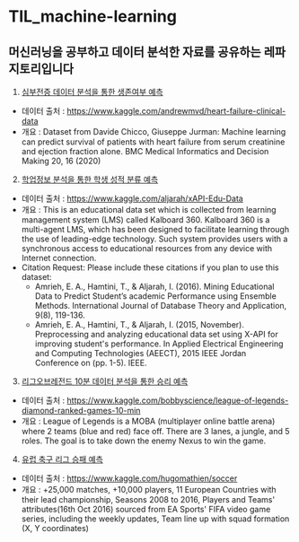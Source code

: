 # TIL_machine-learning

## 머신러닝을 공부하고 데이터 분석한 자료를 공유하는 레파지토리입니다

1. [심부전증 데이터 분석을 통한 생존여부 예측](https://github.com/solwish/TIL_machine-learning/blob/main/%EC%8B%AC%EB%B6%80%EC%A0%84%EC%A6%9D%20%EB%8D%B0%EC%9D%B4%ED%84%B0%20%EB%B6%84%EC%84%9D%EC%9D%84%20%ED%86%B5%ED%95%9C%20%EC%82%AC%EB%A7%9D%20%EC%98%88%EC%B8%A1.ipynb)
  - 데이터 출처 : https://www.kaggle.com/andrewmvd/heart-failure-clinical-data
  - 개요 : Dataset from Davide Chicco, Giuseppe Jurman: Machine learning can predict survival of patients with heart failure from serum creatinine and ejection fraction alone. BMC Medical Informatics and Decision Making 20, 16 (2020)
2. [학업정보 분석을 통한 학생 성적 분류 예측](https://github.com/solwish/TIL_machine-learning/blob/main/%ED%95%99%EC%97%85%EC%A0%95%EB%B3%B4%20%EB%B6%84%EC%84%9D%EC%9D%84%20%ED%86%B5%ED%95%9C%20%ED%95%99%EC%83%9D%20%EC%84%B1%EC%A0%81%20%EB%B6%84%EB%A5%98%20%EC%98%88%EC%B8%A1.ipynb)
  - 데이터 출처 : https://www.kaggle.com/aljarah/xAPI-Edu-Data
  - 개요 : This is an educational data set which is collected from learning management system (LMS) called Kalboard 360. Kalboard 360 is a multi-agent LMS, which has been designed to facilitate learning through the use of leading-edge technology. Such system provides users with a synchronous access to educational resources from any device with Internet connection.
  - Citation Request: Please include these citations if you plan to use this dataset: 
    - Amrieh, E. A., Hamtini, T., & Aljarah, I. (2016). Mining Educational Data to Predict Student’s academic Performance using Ensemble Methods. International Journal of Database Theory and Application, 9(8), 119-136.
    - Amrieh, E. A., Hamtini, T., & Aljarah, I. (2015, November). Preprocessing and analyzing educational data set using X-API for improving student's performance. In Applied Electrical Engineering and Computing Technologies (AEECT), 2015 IEEE Jordan Conference on (pp. 1-5). IEEE.

3. [리그오브레전드 10분 데이터 분석을 통한 승리 예측](https://github.com/solwish/TIL_machine-learning/blob/main/%EB%A6%AC%EA%B7%B8%EC%98%A4%EB%B8%8C%EB%A0%88%EC%A0%84%EB%93%9C%2010%EB%B6%84%20%EB%8D%B0%EC%9D%B4%ED%84%B0%20%EB%B6%84%EC%84%9D%EC%9D%84%20%ED%86%B5%ED%95%9C%20%EC%8A%B9%EB%A6%AC%20%EC%98%88%EC%B8%A1.ipynb)
  - 데이터 출처 : https://www.kaggle.com/bobbyscience/league-of-legends-diamond-ranked-games-10-min
  - 개요 : League of Legends is a MOBA (multiplayer online battle arena) where 2 teams (blue and red) face off. There are 3 lanes, a jungle, and 5 roles. The goal is to take down the enemy Nexus to win the game.

4. [유럽 축구 리그 승패 예측 ](https://github.com/solwish/TIL_machine-learning/blob/main/%EC%9C%A0%EB%9F%BD%20%EC%B6%95%EA%B5%AC%20%EB%A6%AC%EA%B7%B8%20%EC%8A%B9%ED%8C%A8%20%EC%98%88%EC%B8%A1%20%EB%AA%A8%EB%8D%B8.ipynb)
  - 데이터 출처 : https://www.kaggle.com/hugomathien/soccer
  - 개요 : +25,000 matches, +10,000 players, 11 European Countries with their lead championship, Seasons 2008 to 2016, Players and Teams' attributes(16th Oct 2016) sourced from EA Sports' FIFA video game series, including the weekly updates, Team line up with squad formation (X, Y coordinates)
